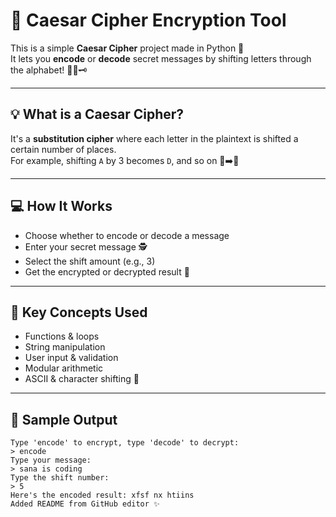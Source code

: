 # 🔐 Caesar Cipher Encryption Tool

This is a simple **Caesar Cipher** project made in Python 🐍  
It lets you **encode** or **decode** secret messages by shifting letters through the alphabet! 🕵️‍♀️🗝️

---

## 💡 What is a Caesar Cipher?

It's a **substitution cipher** where each letter in the plaintext is shifted a certain number of places.  
For example, shifting `A` by 3 becomes `D`, and so on 📜➡️🔡

---

## 💻 How It Works

- Choose whether to encode or decode a message
- Enter your secret message 🕵️
- Select the shift amount (e.g., 3)
- Get the encrypted or decrypted result 💌

---

## 🧠 Key Concepts Used

- Functions & loops
- String manipulation
- User input & validation
- Modular arithmetic
- ASCII & character shifting 🔢

---

## 📸 Sample Output

```text
Type 'encode' to encrypt, type 'decode' to decrypt:
> encode
Type your message:
> sana is coding
Type the shift number:
> 5
Here's the encoded result: xfsf nx htiins
Added README from GitHub editor ✨
